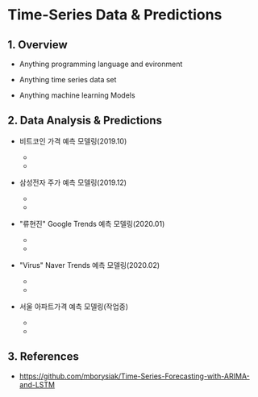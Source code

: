 # Time-Series Data & Predictions

## 1. Overview

* Anything programming language and evironment

* Anything time series data set

* Anything machine learning Models


## 2. Data Analysis & Predictions

* 비트코인 가격 예측 모델링(2019.10)

  +
  +
  
* 삼성전자 주가 예측 모델링(2019.12)

  +
  +
 
* "류현진" Google Trends 예측 모델링(2020.01)

  +
  +  

* "Virus" Naver Trends 예측 모델링(2020.02)

  +
  +

* 서울 아파트가격 예측 모델링(작업중)

  +
  +


## 3. References

* https://github.com/mborysiak/Time-Series-Forecasting-with-ARIMA-and-LSTM




